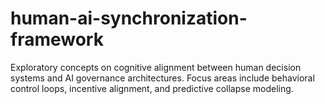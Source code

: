 # human-ai-synchronization-framework
Exploratory concepts on cognitive alignment between human decision systems and AI governance architectures. Focus areas include behavioral control loops, incentive alignment, and predictive collapse modeling.
